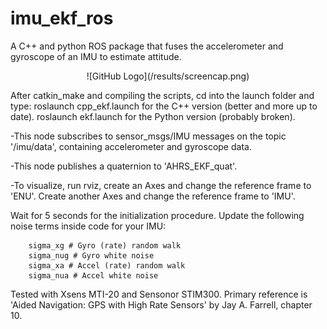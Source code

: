 # imu_ekf_ros
A C++ and python ROS package that fuses the accelerometer and gyroscope of an IMU to estimate attitude.  
<p align="center">
![GitHub Logo](/results/screencap.png)  
</p>
After catkin_make and compiling the scripts, cd into the launch folder and type:
roslaunch cpp_ekf.launch for the C++ version (better and more up to date).
roslaunch ekf.launch for the Python version (probably broken).

-This node subscribes to sensor_msgs/IMU messages on the topic '/imu/data', containing accelerometer and gyroscope data.  

-This node publishes a quaternion to 'AHRS_EKF_quat'.  

-To visualize, run rviz, create an Axes and change the reference frame to 'ENU'. Create another Axes and change the reference frame to 'IMU'. 

Wait for 5 seconds for the initialization procedure. Update the following noise terms inside code for your IMU:

		sigma_xg # Gyro (rate) random walk  
		sigma_nug # Gyro white noise  
		sigma_xa # Accel (rate) random walk   
		sigma_nua # Accel white noise  

Tested with Xsens MTI-20 and Sensonor STIM300.
Primary reference is 'Aided Navigation: GPS with High Rate Sensors' by Jay A. Farrell, chapter 10.
